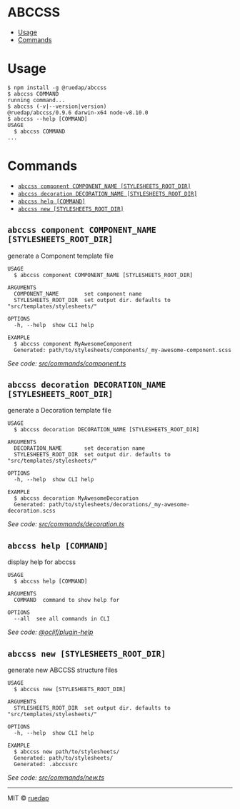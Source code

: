ABCCSS
======

<!-- toc -->
* [Usage](#usage)
* [Commands](#commands)
<!-- tocstop -->

# Usage

<!-- usage -->
```sh-session
$ npm install -g @ruedap/abccss
$ abccss COMMAND
running command...
$ abccss (-v|--version|version)
@ruedap/abccss/0.9.6 darwin-x64 node-v8.10.0
$ abccss --help [COMMAND]
USAGE
  $ abccss COMMAND
...
```
<!-- usagestop -->

# Commands

<!-- commands -->
* [`abccss component COMPONENT_NAME [STYLESHEETS_ROOT_DIR]`](#abccss-component-component-name-stylesheets-root-dir)
* [`abccss decoration DECORATION_NAME [STYLESHEETS_ROOT_DIR]`](#abccss-decoration-decoration-name-stylesheets-root-dir)
* [`abccss help [COMMAND]`](#abccss-help-command)
* [`abccss new [STYLESHEETS_ROOT_DIR]`](#abccss-new-stylesheets-root-dir)

## `abccss component COMPONENT_NAME [STYLESHEETS_ROOT_DIR]`

generate a Component template file

```
USAGE
  $ abccss component COMPONENT_NAME [STYLESHEETS_ROOT_DIR]

ARGUMENTS
  COMPONENT_NAME        set component name
  STYLESHEETS_ROOT_DIR  set output dir. defaults to "src/templates/stylesheets/"

OPTIONS
  -h, --help  show CLI help

EXAMPLE
  $ abccss component MyAwesomeComponent
  Generated: path/to/stylesheets/components/_my-awesome-component.scss
```

_See code: [src/commands/component.ts](https://github.com/ruedap/abccss/blob/v0.9.6/src/commands/component.ts)_

## `abccss decoration DECORATION_NAME [STYLESHEETS_ROOT_DIR]`

generate a Decoration template file

```
USAGE
  $ abccss decoration DECORATION_NAME [STYLESHEETS_ROOT_DIR]

ARGUMENTS
  DECORATION_NAME       set decoration name
  STYLESHEETS_ROOT_DIR  set output dir. defaults to "src/templates/stylesheets/"

OPTIONS
  -h, --help  show CLI help

EXAMPLE
  $ abccss decoration MyAwesomeDecoration
  Generated: path/to/stylesheets/decorations/_my-awesome-decoration.scss
```

_See code: [src/commands/decoration.ts](https://github.com/ruedap/abccss/blob/v0.9.6/src/commands/decoration.ts)_

## `abccss help [COMMAND]`

display help for abccss

```
USAGE
  $ abccss help [COMMAND]

ARGUMENTS
  COMMAND  command to show help for

OPTIONS
  --all  see all commands in CLI
```

_See code: [@oclif/plugin-help](https://github.com/oclif/plugin-help/blob/v2.0.5/src/commands/help.ts)_

## `abccss new [STYLESHEETS_ROOT_DIR]`

generate new ABCCSS structure files

```
USAGE
  $ abccss new [STYLESHEETS_ROOT_DIR]

ARGUMENTS
  STYLESHEETS_ROOT_DIR  set output dir. defaults to "src/templates/stylesheets/"

OPTIONS
  -h, --help  show CLI help

EXAMPLE
  $ abccss new path/to/stylesheets/
  Generated: path/to/stylesheets/
  Generated: .abccssrc
```

_See code: [src/commands/new.ts](https://github.com/ruedap/abccss/blob/v0.9.6/src/commands/new.ts)_
<!-- commandsstop -->

---

MIT © [ruedap](https://github.com/ruedap)
